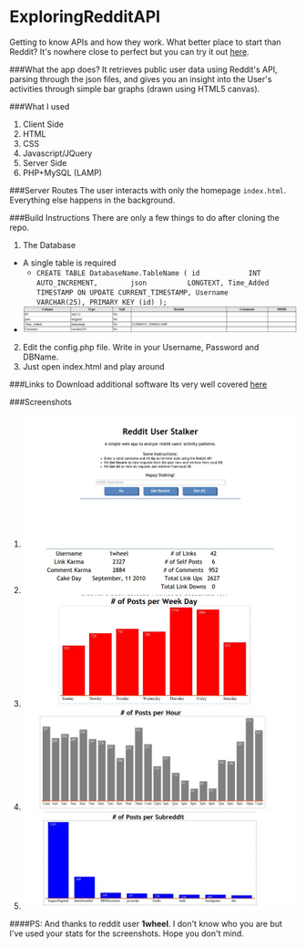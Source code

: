 # ExploringRedditAPI
Getting to know APIs and how they work. What better place to start than Reddit?
It's nowhere close to perfect but you can try it out [here](http://101fbd7f.ngrok.com/).

###What the app does?
It retrieves public user data using Reddit's API, parsing through the json files, and gives you an insight into the User's activities through simple bar graphs (drawn using HTML5 canvas).

###What I used
1. Client Side
  1. HTML
  2. CSS
  3. Javascript/JQuery
2. Server Side
  1. PHP+MySQL (LAMP)

###Server Routes
The user interacts with only the homepage `index.html`. Everything else happens in the background.

###Build Instructions
There are only a few things to do after cloning the repo.
1. The Database
  - A single table is required
    - `CREATE TABLE DatabaseName.TableName (
      id            INT AUTO_INCREMENT,       
      json          LONGTEXT,
      Time_Added    TIMESTAMP ON UPDATE CURRENT_TIMESTAMP,
      Username      VARCHAR(25),
      PRIMARY KEY (id)
      );`
  - ![My table](images/myTable.jpg)
2. Edit the config.php file. Write in your Username, Password and DBName.
3. Just open index.html and play around

###Links to Download additional software
Its very well covered [here](https://www.digitalocean.com/community/tutorials/how-to-install-linux-apache-mysql-php-lamp-stack-on-ubuntu)

###Screenshots
1. ![Home](images/Home.jpg)
2. ![stats](images/stats.jpg)
3. ![Distribution by Days of Week](images/perWeek.jpg)
4. ![Distribution by Hour of Day](images/perHour.jpg)
5. ![Distribution by Subreddit](images/perSub.jpg)


####PS: And thanks to reddit user **1wheel**. I don't know who you are but I've used your stats for the screenshots. Hope you don't mind.



